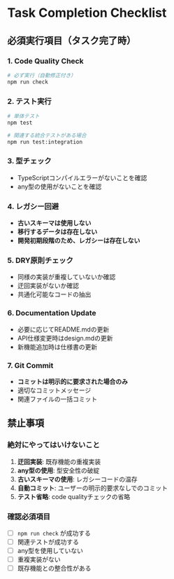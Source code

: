 # Task Completion Checklist

## 必須実行項目（タスク完了時）

### 1. Code Quality Check
```bash
# 必ず実行（自動修正付き）
npm run check
```

### 2. テスト実行
```bash
# 単体テスト
npm test

# 関連する統合テストがある場合
npm run test:integration
```

### 3. 型チェック
- TypeScriptコンパイルエラーがないことを確認
- any型の使用がないことを確認

### 4. レガシー回避
- **古いスキーマは使用しない**
- **移行するデータは存在しない**
- **開発初期段階のため、レガシーは存在しない**

### 5. DRY原則チェック
- 同様の実装が重複していないか確認
- 迂回実装がないか確認
- 共通化可能なコードの抽出

### 6. Documentation Update
- 必要に応じてREADME.mdの更新
- API仕様変更時はdesign.mdの更新
- 新機能追加時は仕様書の更新

### 7. Git Commit
- **コミットは明示的に要求された場合のみ**
- 適切なコミットメッセージ
- 関連ファイルの一括コミット

## 禁止事項

### 絶対にやってはいけないこと
1. **迂回実装**: 既存機能の重複実装
2. **any型の使用**: 型安全性の破綻
3. **古いスキーマの使用**: レガシーコードの温存
4. **自動コミット**: ユーザーの明示的要求なしでのコミット
5. **テスト省略**: code qualityチェックの省略

### 確認必須項目
- [ ] `npm run check` が成功する
- [ ] 関連テストが成功する
- [ ] any型を使用していない
- [ ] 重複実装がない
- [ ] 既存機能との整合性がある